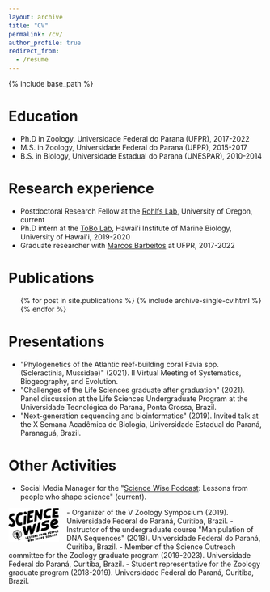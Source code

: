 ```yaml
---
layout: archive
title: "CV"
permalink: /cv/
author_profile: true
redirect_from:
  - /resume
---
```


{% include base_path %}

Education
======
- Ph.D in Zoology, Universidade Federal do Parana (UFPR), 2017-2022
- M.S. in Zoology, Universidade Federal do Parana (UFPR), 2015-2017
- B.S. in Biology, Universidade Estadual do Parana (UNESPAR), 2010-2014

Research experience
======
- Postdoctoral Research Fellow at the [Rohlfs Lab](https://rohlfslab.weebly.com/), University of Oregon, current
- Ph.D intern at the [ToBo Lab](https://tobolab.org/), Hawai'i Institute of Marine Biology, University of Hawai'i, 2019-2020
- Graduate researcher with [Marcos Barbeitos](https://scholar.google.com/citations?user=Pxo5pnYAAAAJ&hl=en) at UFPR, 2017-2022

Publications
======
 <ul>{% for post in site.publications %}
    {% include archive-single-cv.html %}
  {% endfor %}</ul>
  
Presentations
======
- "Phylogenetics of the Atlantic reef-building coral Favia spp. (Scleractinia, Mussidae)" (2021). II Virtual Meeting of Systematics, Biogeography, and Evolution.
- "Challenges of the Life Sciences graduate after graduation" (2021). Panel discussion at the Life Sciences Undergraduate Program at the Universidade Tecnológica do Paraná, Ponta Grossa, Brazil.
- "Next-generation sequencing and bioinformatics" (2019). Invited talk at the X Semana Acadêmica de Biologia, Universidade Estadual do Paraná, Paranaguá, Brazil.

Other Activities
======
- Social Media Manager for the "[Science Wise Podcast](https://www.sciencewisepodcast.org/): Lessons from people who shape science" (current).
<div style="float: left; margin-right: 15px; margin-bottom: 10px;">
  <img src="https://raw.githubusercontent.com/caroladam/caroladam.github.io/master/_pages/images/science_wise.png" alt="sciencewise" style="width: 100px;">
</div>
- Organizer of the V Zoology Symposium (2019). Universidade Federal do Paraná, Curitiba, Brazil.
- Instructor of the undergraduate course "Manipulation of DNA Sequences" (2018). Universidade Federal do Paraná, Curitiba, Brazil.
- Member of the Science Outreach committee for the Zoology graduate program (2019-2023). Universidade Federal do Paraná, Curitiba, Brazil.
- Student representative for the Zoology graduate program (2018-2019). Universidade Federal do Paraná, Curitiba, Brazil.
